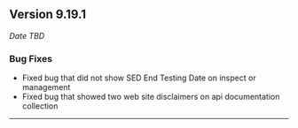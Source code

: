 
## Version 9.19.1
_Date TBD_

### Bug Fixes
* Fixed bug that did not show SED End Testing Date on inspect or management
* Fixed bug that showed two web site disclaimers on api documentation collection

---

